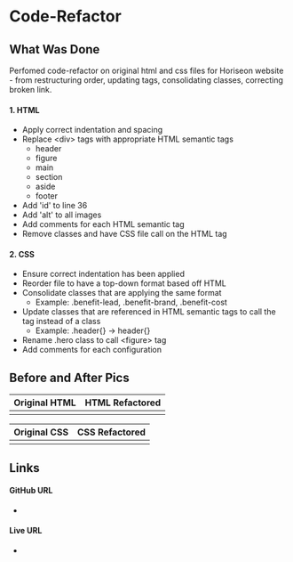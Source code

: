 # Code-Refactor

## What Was Done
Perfomed code-refactor on original html and css files for Horiseon website - from restructuring order, updating tags, consolidating classes, correcting broken link.

#### 1. HTML
* Apply correct indentation and spacing
* Replace &lt;div&gt; tags with appropriate HTML semantic tags
    * header
    * figure
    * main
    * section
    * aside
    * footer
* Add 'id' to line 36
* Add 'alt' to all images
* Add comments for each HTML semantic tag
* Remove classes and have CSS file call on the HTML tag

#### 2. CSS
* Ensure correct indentation has been applied
* Reorder file to have a top-down format based off HTML
* Consolidate classes that are applying the same format
    * Example: .benefit-lead, .benefit-brand, .benefit-cost
* Update classes that are referenced in HTML semantic tags to call the tag instead of a class 
    * Example: .header{} -> header{}
* Rename .hero class to call &lt;figure&gt; tag
* Add comments for each configuration

## Before and After Pics

Original HTML              |      HTML Refactored
:-------------------------:|:-------------------------:
![]()  |  ![]()


Original CSS               |      CSS Refactored
:-------------------------:|:-------------------------:
![]()  |  ![]()

## Links
#### GitHub URL
* 

#### Live URL
* 